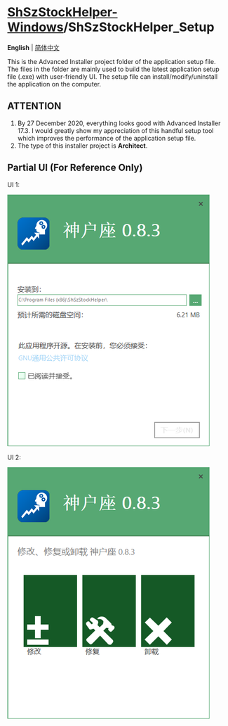 # [ShSzStockHelper-Windows](https://github.com/ArvinZJC/ShSzStockHelper-Windows)/ShSzStockHelper_Setup

**English** | [简体中文](https://github.com/ArvinZJC/ShSzStockHelper-Windows/blob/master/ShSzStockHelper_Setup/README-zhCN.md)

This is the Advanced Installer project folder of the application setup file. The files in the folder are mainly used to build the latest application setup file (.exe) with user-friendly UI. The setup file can install/modify/uninstall the application on the computer.

## ATTENTION

1. By 27 December 2020, everything looks good with Advanced Installer 17.3. I would greatly show my appreciation of this handful setup tool which improves the performance of the application setup file.
2. The type of this installer project is **Architect**.

## Partial UI (For Reference Only)

UI 1:

![UI1.png](./Images_README/UI1.png)

UI 2:

![UI2.png](./Images_README/UI2.png)
